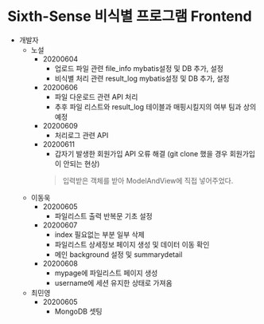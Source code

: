 # Sixth-Sense 비식별 프로그램 Frontend
- 개발자
    - 노설
        + 20200604 
            + 업로드 파일 관련 file_info mybatis설정 및 DB 추가, 설정
            + 비식별 처리 관련 result_log mybatis설정 및 DB 추가, 설정
        + 20200606
            + 파일 다운로드 관련 API 처리 
            + 추후 파일 리스트와 result_log 테이블과 매핑시킬지의 여부 팀과 상의 예정
        + 20200609
            + 처리로그 관련 API
        + 20200611
            + 갑자기 발생한 회원가입 API 오류 해결 (git clone 했을 경우 회원가입이 안되는 현상)
            > 입력받은 객체를 받아 ModelAndView에 직접 넣어주었다.
    - 이동욱
        + 20200605
            + 파일리스트 출력 반복문 기초 설정
        + 20200607
            + index 필요없는 부분 일부 삭제
            + 파일리스트 상세정보 페이지 생성 및 데이터 이동 확인
            + 메인 background 설정 및 summarydetail 
        + 20200608
            + mypage에 파일리스트 페이지 생성
            + username에 세션 유지한 상태로 가져옴
    - 최민영
        + 20200605
            + MongoDB 셋팅
    
